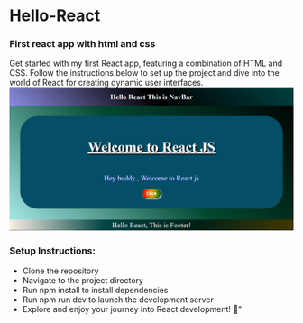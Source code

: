 # Hello-React
### First react app with html and css
Get started with my first React app, featuring a combination of HTML and CSS. Follow the instructions below to set up the project and dive into the world of React for creating dynamic user interfaces.
![shot](https://github.com/kira23j/React-projects/blob/main/01.Hello-React/Screenshot/hello-react.PNG)
### Setup Instructions:
- Clone the repository
- Navigate to the project directory
- Run npm install to install dependencies
- Run npm run dev to launch the development server
- Explore and enjoy your journey into React development! 🚀"

